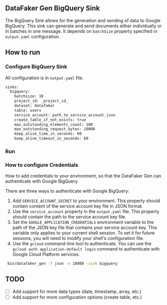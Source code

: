## DataFaker Gen BigQuery Sink

The BigQuery Sink allows for the generation and sending of data to Google BigQuery.
This sink can generate and send documents either individually or in batches in one message. It depends on `batchSize` property specified in `output.yaml` configuration.

## How to run 

### Configure BigQuery Sink

All configuration is in `output.yaml` file.
```bash
sinks:
  bigquery:
    batchsize: 10
    project_id: _project_id_
    dataset: datafaker
    table: users
    service_account: path_to_service_account.json
    create_table_if_not_exists: true
    max_outstanding_elements_count: 100
    max_outstanding_request_bytes: 10000
    keep_alive_time_in_seconds: 60
    keep_alive_timeout_in_seconds: 60
```

### Run

### How to configure Credentials

How to add credentials to your environment, so that the DataFaker Gen can authenticate with Google BigQuery.

There are three ways to authenticate with Google BigQuery:
  
1. Add `SERVICE_ACCOUNT_SECRET` to your environment. This property should contain content of the service account key file in JSON format.
2. Use the `service_account` property in the `output.yaml` file. This property should contain the path to the service account key file.
3. Set the `GOOGLE_APPLICATION_CREDENTIALS` environment variable to the path of the JSON key file that contains your service account key. This variable only applies to your current shell session. To set it for future sessions, you will need to modify your shell's configuration file.
4. Use the `gcloud` command-line tool to authenticate. You can use the `gcloud auth application-default login` command to authenticate with Google Cloud Platform services.

```bash
 bin/datafaker_gen -f json -n 10000 -sink bigquery 
```

## TODO
 
 - [ ] Add support for more data types (date, timestamp, array, etc.)
 - [ ] Add support for more configuration options (create table, etc.)
